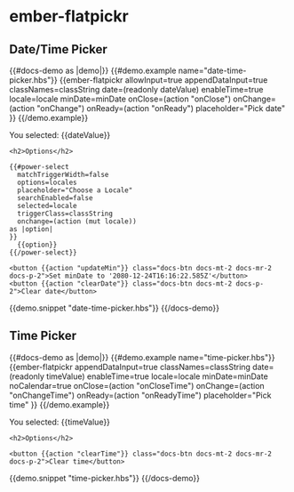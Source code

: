 # ember-flatpickr

## Date/Time Picker

{{#docs-demo as |demo|}}
  {{#demo.example name="date-time-picker.hbs"}}
    {{ember-flatpickr
      allowInput=true
      appendDataInput=true
      classNames=classString
      date=(readonly dateValue)
      enableTime=true
      locale=locale
      minDate=minDate
      onClose=(action "onClose")
      onChange=(action "onChange")
      onReady=(action "onReady")
      placeholder="Pick date"
    }}
  {{/demo.example}}
  
  <div class="docs-m-4">
    <p class="selectedValue">
      You selected: {{dateValue}}
    </p>
    
    <h2>Options</h2>
    
    {{#power-select
      matchTriggerWidth=false
      options=locales
      placeholder="Choose a Locale"
      searchEnabled=false
      selected=locale
      triggerClass=classString
      onchange=(action (mut locale))
    as |option|
    }}
      {{option}}
    {{/power-select}}
    
    <button {{action "updateMin"}} class="docs-btn docs-mt-2 docs-mr-2 docs-p-2">Set minDate to '2080-12-24T16:16:22.585Z'</button>
    <button {{action "clearDate"}} class="docs-btn docs-mt-2 docs-p-2">Clear date</button>
  </div>
  
  {{demo.snippet "date-time-picker.hbs"}}
{{/docs-demo}}

## Time Picker

{{#docs-demo as |demo|}}
  {{#demo.example name="time-picker.hbs"}}
    {{ember-flatpickr
      appendDataInput=true
      classNames=classString
      date=(readonly timeValue)
      enableTime=true
      locale=locale
      minDate=minDate
      noCalendar=true
      onClose=(action "onCloseTime")
      onChange=(action "onChangeTime")
      onReady=(action "onReadyTime")
      placeholder="Pick time"
    }}
  {{/demo.example}}
  
  <div class="docs-m-4">
    <p class="selectedValue">
      You selected: {{timeValue}}
    </p>
    
    <h2>Options</h2>
    
    <button {{action "clearTime"}} class="docs-btn docs-mt-2 docs-mr-2 docs-p-2">Clear time</button>
  </div>
 
  {{demo.snippet "time-picker.hbs"}}
{{/docs-demo}}
